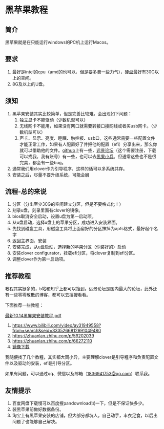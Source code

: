 # 黑苹果教程

## 简介

黑苹果就是在只能运行windows的PC机上运行Macos。

## 要求

1. 最好是intel的cpu（amd的也可以，但是要多费一些力气），硬盘最好有30G以上的空间。
2. 8G及以上的U盘。

## 须知 

1. 黑苹果安装其实比较简单，但是完善比较难。会出现如下问题：
   1. 独立显卡不能驱动（少数机型可以）
   2. 无线网卡不能用，如果没有网口就需要转接口接网线或者买usb网卡。（少数机型可以）
   3. 声卡、显示、亮度、睡眠、触控板、usb口，这些通常需要一些配置文件才能正常工作，如果有人配置好了并把他的配置（efi）分享出来，那么你就可以借助他的文件。[github](https://github.com/search?q=黑苹果)上有一些，[远景论坛](http://bbs.pcbeta.com/)（这个需要注册，下载可以找我，我有账号）有一些，也可以去[黑果小兵](https://blog.daliansky.net)。但通常这些也不是很完美，都会有一些bug。
2. 通常我们用clover作为引导程序，这样的话可以多系统共存。
3. 安装之后，尽量不要升级系统，可能会崩



## 流程-总的来说

1. 分区（分出至少30G的空间建立分区，但是不要格式化！）
2. 刻录u盘，刻录里面有clover的镜像。
3. bios取消安全启动，设置u盘为第一启动项。
4. 从u盘启动，选择u盘上的苹果分区，成功进入安装界面。
5. 先找到磁盘工具，用磁盘工具将上面留好的分区抹掉为apfs格式，最好起个名字
6. 返回主界面，安装
7. 安装完成，从u盘启动，选择新的苹果分区（你装好的）启动
8. 安装clover configurator，挂载efi分区，将clover复制到efi分区。
9. 调整clover作为第一启动项。

## 推荐教程

教程其实挺多的，b站和知乎上都可以搜到，远景论坛是国内最大的论坛，此外还有一些零零散散的博客，都可以去搜搜看看。

下面推荐一些教程：

  [最新10.14黑屏果安装教程.pdf](https://github.com/AnitaMax/Blog/blob/master/a03.ios开发/附件/最新10.14黑屏果安装教程.pdf) 

1. https://www.bilibili.com/video/av31949558?from=search&seid=3335266812991049480
2. https://zhuanlan.zhihu.com/p/59202039
3. https://zhuanlan.zhihu.com/p/66272110
4. [镜像下载](https://blog.daliansky.net/categories/下载/)

我随便找了几个教程，其实都大同小异，主要理解clover是引导程序和负责配置文件以及驱动的安装，efi是引导分区。



如果有问题，可以通过qq、微信以及邮箱（1836941753@qq.com）联系我。



## 友情提示

1. 百度网盘下载慢可以百度搜pandownload试一下，但是不保证快多少。
2. 装黑苹果前做好数据备份。
3. 淘宝上有黑苹果安装的店铺，但大部分都坑人。自己动手，丰衣足食，以后出问题了也能够自己解决。